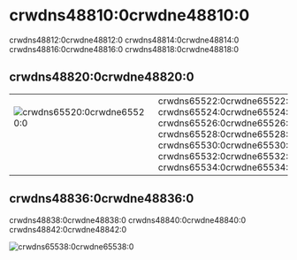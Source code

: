 # crwdns48810:0crwdne48810:0

crwdns48812:0crwdne48812:0 crwdns48814:0crwdne48814:0 crwdns48816:0crwdne48816:0 crwdns48818:0crwdne48818:0

## crwdns48820:0crwdne48820:0

|                                                                                                                                                                                                                                                                                                                                                                                                                                                                                                                                                                                  |                                                                                                                                                                                              |
| -------------------------------------------------------------------------------------------------------------------------------------------------------------------------------------------------------------------------------------------------------------------------------------------------------------------------------------------------------------------------------------------------------------------------------------------------------------------------------------------------------------------------------------------------------------------------------- | -------------------------------------------------------------------------------------------------------------------------------------------------------------------------------------------- |
| ![crwdns65520:0crwdne65520:0](crwdns65518:0crwdne65518:0) &nbsp; &nbsp; &nbsp; &nbsp; &nbsp; &nbsp; &nbsp; &nbsp; &nbsp; &nbsp; &nbsp;&nbsp; &nbsp; &nbsp; &nbsp; &nbsp; &nbsp; &nbsp; &nbsp; &nbsp; &nbsp; &nbsp;&nbsp; &nbsp; &nbsp; &nbsp; &nbsp; &nbsp; &nbsp; &nbsp; &nbsp; &nbsp; &nbsp; &nbsp; &nbsp; &nbsp; &nbsp; &nbsp; &nbsp; &nbsp; &nbsp; &nbsp; &nbsp; &nbsp; &nbsp; &nbsp; &nbsp; &nbsp; &nbsp; &nbsp; &nbsp; &nbsp; &nbsp; &nbsp; &nbsp; &nbsp; &nbsp;  &nbsp; &nbsp; &nbsp; &nbsp; &nbsp; &nbsp; &nbsp; &nbsp; &nbsp; &nbsp; &nbsp; &nbsp; &nbsp; &nbsp; &nbsp; | crwdns65522:0crwdne65522:0 crwdns65524:0crwdne65524:0 crwdns65526:0crwdne65526:0 crwdns65528:0crwdne65528:0 crwdns65530:0crwdne65530:0 crwdns65532:0crwdne65532:0 crwdns65534:0crwdne65534:0 |

## crwdns48836:0crwdne48836:0

crwdns48838:0crwdne48838:0 crwdns48840:0crwdne48840:0  crwdns48842:0crwdne48842:0

![crwdns65538:0crwdne65538:0](crwdns65536:0crwdne65536:0)
